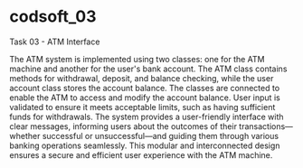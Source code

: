 # codsoft_03
Task 03 - ATM Interface

The ATM system is implemented using two classes: one for the ATM machine and another for the user's bank account. The ATM class contains methods for withdrawal, deposit, and balance checking, while the user account class stores the account balance. The classes are connected to enable the ATM to access and modify the account balance. User input is validated to ensure it meets acceptable limits, such as having sufficient funds for withdrawals. The system provides a user-friendly interface with clear messages, informing users about the outcomes of their transactions—whether successful or unsuccessful—and guiding them through various banking operations seamlessly. This modular and interconnected design ensures a secure and efficient user experience with the ATM machine.
